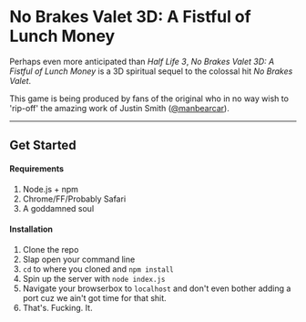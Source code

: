 # No Brakes Valet 3D: A Fistful of Lunch Money

Perhaps even more anticipated than _Half Life 3_, _No Brakes Valet 3D: A Fistful of Lunch Money_ is a 3D spiritual sequel to the colossal hit _No Brakes Valet_.

This game is being produced by fans of the original who in no way wish to 'rip-off' the amazing work of Justin Smith ([@manbearcar](https://twitter.com/manbearcar)).

---

## Get Started

#### Requirements
1. Node.js + npm
2. Chrome/FF/Probably Safari
3. A goddamned soul

#### Installation
1. Clone the repo
2. Slap open your command line
3. `cd` to where you cloned and `npm install`
4. Spin up the server with `node index.js`
5. Navigate your browserbox to `localhost` and don't even bother adding a port cuz we ain't got time for that shit.
6. That's. Fucking. It.